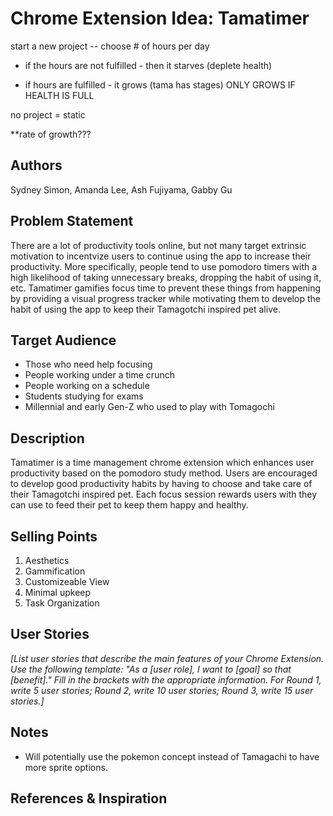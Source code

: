 # Chrome Extension Idea: Tamatimer

start a new project -- choose # of hours per day

* if the hours are not fulfilled - then it starves (deplete health)
  
* if hours are fulfilled - it grows (tama has stages) ONLY GROWS IF HEALTH IS FULL
  
no project = static

**rate of growth???

## Authors

Sydney Simon, Amanda Lee, Ash Fujiyama, Gabby Gu

## Problem Statement

There are a lot of productivity tools online, but not many target extrinsic motivation to incentvize users to continue using the app to increase their productivity. More specifically, people tend to use pomodoro timers with a high likelihood of taking unnecessary breaks, dropping the habit of using it, etc. Tamatimer gamifies focus time to prevent these things from happening by providing a visual progress tracker while motivating them to develop the habit of using the app to keep their Tamagotchi inspired pet alive.

## Target Audience

* Those who need help focusing 
* People working under a time crunch 
* People working on a schedule 
* Students studying for exams 
* Millennial and early Gen-Z who used to play with Tomagochi 

## Description

Tamatimer is a time management chrome extension which enhances user productivity based on the pomodoro study method. Users are encouraged to develop good productivity habits by having to choose and take care of their Tamagotchi inspired pet. Each focus session rewards users with they can use to feed their pet to keep them happy and healthy.

## Selling Points

1. Aesthetics
2. Gammification
3. Customizeable View
4. Minimal upkeep
5. Task Organization

## User Stories
   
_[List user stories that describe the main features of your Chrome Extension. Use the following template: "As a [user role], I want to [goal] so that [benefit]." Fill in the brackets with the appropriate information. For Round 1, write 5 user stories; Round 2, write 10 user stories; Round 3, write 15 user stories.]_

## Notes

* Will potentially use the pokemon concept instead of Tamagachi to have more sprite options.

## References & Inspiration


